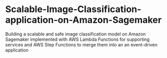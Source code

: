 # Scalable-Image-Classification-application-on-Amazon-Sagemaker
Building a scalable and safe image classification model on Amazon Sagemaker implemented with AWS Lambda Functions for supporting services and AWS Step Functions to merge them into an an event-driven application
